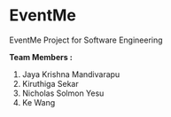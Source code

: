 # EventMe
EventMe Project for Software Engineering

**Team Members :**

1. Jaya Krishna Mandivarapu
2. Kiruthiga Sekar
3. Nicholas Solmon Yesu
4. Ke Wang

